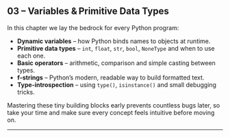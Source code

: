 ## 03 – Variables & Primitive Data Types

In this chapter we lay the bedrock for every Python program:

* **Dynamic variables** – how Python binds names to objects at runtime.
* **Primitive data types** – `int`, `float`, `str`, `bool`, `NoneType` and when to use each one.
* **Basic operators** – arithmetic, comparison and simple casting between types.
* **f‑strings** – Python’s modern, readable way to build formatted text.
* **Type‑introspection** – using `type()`, `isinstance()` and small debugging tricks.

Mastering these tiny building blocks early prevents countless bugs later, so take your time and make sure every concept feels intuitive before moving on.

---
